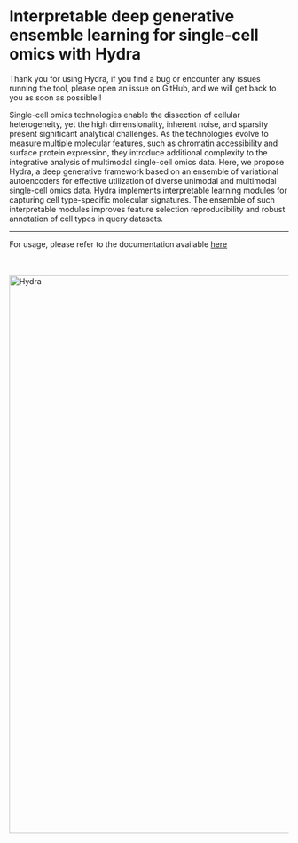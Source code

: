 # Interpretable deep generative ensemble learning for single-cell omics with Hydra

Thank you for using Hydra, if you find a bug or encounter any issues running the tool, please open an issue on GitHub, and we will get back to you as soon as possible!!

Single-cell omics technologies enable the dissection of cellular heterogeneity, yet the high dimensionality, inherent noise, and sparsity present significant analytical challenges. As the technologies evolve to measure multiple molecular features, such as chromatin accessibility and surface protein expression, they introduce additional complexity to the integrative analysis of multimodal single-cell omics data. Here, we propose Hydra, a deep generative framework based on an ensemble of variational autoencoders for effective utilization of diverse unimodal and multimodal single-cell omics data. Hydra implements interpretable learning modules for capturing cell type-specific molecular signatures. The ensemble of such interpretable modules improves feature selection reproducibility and robust annotation of cell types in query datasets.
</br>

---

For usage, please refer to the documentation available <a href="https://sydneybiox.github.io/Hydra/">here</a>

</br>
</br>

<img width="842" height="1005" alt="Hydra" src="https://github.com/user-attachments/assets/0ac47760-9cbb-4420-a4fb-74d74b777ed7" />
















